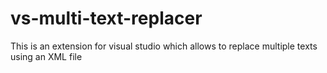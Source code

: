 # vs-multi-text-replacer
This is an extension for visual studio which allows to replace multiple texts using an XML file
